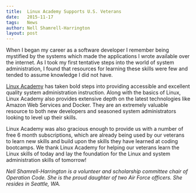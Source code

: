```yaml
---
title:  Linux Academy Supports U.S. Veterans
date:   2015-11-17
tags:   News
author: Nell Shamrell-Harrington
layout: post
---
```


When I began my career as a software developer I remember being mystified by the systems which made the applications I wrote available over the internet.  As I took my first tentative steps into the world of system administration, I found that resources for learning these skills were few and tended to assume knowledge I did not have.

[Linux Academy](https://linuxacademy.com) has taken bold steps into providing accessible and excellent quality system administration instruction.  Along with the basics of Linux, Linux Academy also provides extensive depth on the latest technologies like Amazon Web Services and Docker.  They are an extremely valuable resource to both new developers and seasoned system administrators looking to level up their skills.

Linux Academy was also gracious enough to provide us with a number of free 6 month subscriptions, which are already being used by our veterans to learn new skills and build upon the skills they have learned at coding bootcamps.  We thank Linux Academy for helping our veterans learn the Linux skills of today and lay the foundation for the Linux and system administration skills of tomorrow!

 *Nell Shamrell-Harrington is a volunteer and scholarship committee chair of Operation Code.  She is the proud daughter of two Air Force officers.  She resides in Seattle, WA.*
